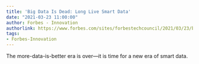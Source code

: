 ```yaml
---
title: 'Big Data Is Dead: Long Live Smart Data'
date: "2021-03-23 11:00:00"
author: Forbes - Innovation
authorlink: https://www.forbes.com/sites/forbestechcouncil/2021/03/23/big-data-is-dead-long-live-smart-data/
tags:
- Forbes-Innovation
---
```

The more-data-is-better era is over—it is time for a new era of smart data.
